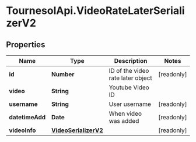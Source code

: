 # TournesolApi.VideoRateLaterSerializerV2

## Properties

Name | Type | Description | Notes
------------ | ------------- | ------------- | -------------
**id** | **Number** | ID of the video rate later object | [readonly] 
**video** | **String** | Youtube Video ID | 
**username** | **String** | User username | [readonly] 
**datetimeAdd** | **Date** | When video was added | [readonly] 
**videoInfo** | [**VideoSerializerV2**](VideoSerializerV2.md) |  | [readonly] 


